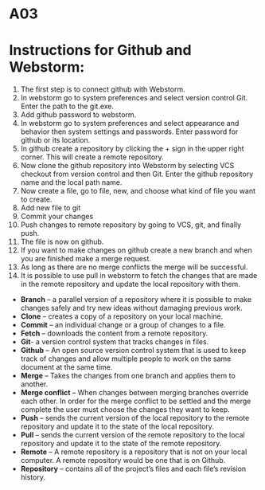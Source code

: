 # A03

# Instructions for Github and Webstorm:  
1. The first step is to connect github with Webstorm.
1. In webstorm go to system preferences and select version control Git. Enter the path to the git.exe.
1. Add github password to webstorm.
1. In webstorm go to system preferences and select appearance and behavior then system settings and passwords. Enter password for github or its location.
1. In github create a repository by clicking the + sign in the upper right corner. This will create a remote repository.
1. Now clone the github repository into Webstorm by selecting VCS checkout from version control and then Git. Enter the github repository name and the local path name.
1. Now create a file, go to file, new, and choose what kind of file you want to create.
1. Add new file to git
1. Commit your changes
1. Push changes to remote repository by going to VCS, git, and finally push.
1. The file is now on github.
1. If you want to make changes on github create a new branch and when you are finished make a merge request.
1. As long as there are no merge conflicts the merge will be successful.
1. It is possible to use pull in webstorm to fetch the changes that are made in the remote repository and update the local repository with them.


* __Branch__ – a parallel version of a repository where it is possible to make changes safely and try new ideas without damaging previous work.
* __Clone__ – creates a copy of a repository on your local machine.
* __Commit__ – an individual change or a group of changes to a file.
* __Fetch__ – downloads the content from a remote repository.
* __Git__- a version control system that tracks changes in files.
* __Github__ – An open source version control system that is used to keep track of changes and allow multiple people to work on the same document at the same time.
* __Merge__ – Takes the changes from one branch and applies them to another.
* __Merge conflict__ – When changes between merging branches override each other. In order for the merge conflict to be settled and the merge complete the user must choose the changes they want to keep.
* __Push__ – sends the current version of the local repository to the remote repository and update it to the state of the local repository.
* __Pull__ – sends the current version of the remote repository to the local repository and update it to the state of the remote repository.
* __Remote__ – A remote repository is a repository that is not on your local computer. A remote repository would be one that is on Github.
* __Repository__ – contains all of the project’s files and each file’s revision history.
